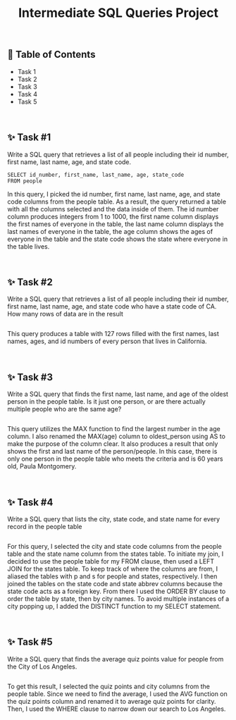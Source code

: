 <h1 align="center">Intermediate SQL Queries Project</h1>

<br><h2>🧭 Table of Contents</h2>
- Task 1
- Task 2
- Task 3
- Task 4
- Task 5

<br><h2>✨ Task #1</h2>
Write a SQL query that retrieves a list of all people including their id number, first name, last name, age, and state code.

```
SELECT id_number, first_name, last_name, age, state_code
FROM people
```

In this query, I picked the id number, first name, last name, age, and state code columns from the people table. As a result, the query returned a table with all the columns selected and the data inside of them. The id number column produces integers from 1 to 1000, the first name column displays the first names of everyone in the table, the last name column displays the last names of everyone in the table, the age column shows the ages of everyone in the table and the state code shows the state where everyone in the table lives.

<br><h2>✨ Task #2</h2>
Write a SQL query that retrieves a list of all people including their id number, first name, last name, age, and state code who have a state code of CA. How many rows of data are in the result

```
```

This query produces a table with 127 rows filled with the first names, last names, ages, and id numbers of every person that lives in California.

<br><h2>✨ Task #3</h2>
Write a SQL query that finds the first name, last name, and age of the oldest person in the people table. Is it just one person, or are there actually multiple people who are the same age?

```
```

This query utilizes the MAX function to find the largest number in the age column. I also renamed the MAX(age) column to oldest_person using AS to make the purpose of the column clear. It also produces a result that only shows the first and last name of the person/people. In this case, there is only one person in the people table who meets the criteria and is 60 years old, Paula Montgomery.

<br><h2>✨ Task #4</h2>
Write a SQL query that lists the city, state code, and state name for every record in the people table

```
```

For this query, I selected the city and state code columns from the people table and the state name column from the states table. To initiate my join, I decided to use the people table for my FROM clause, then used a LEFT JOIN for the states table. To keep track of where the columns are from, I aliased the tables with p and s for people and states, respectively. I then joined the tables on the state code and state abbrev columns because the state code acts as a foreign key. From there I used the ORDER BY clause to order the table by state, then by city names. To avoid multiple instances of a city popping up, I added the DISTINCT function to my SELECT statement.


<br><h2>✨ Task #5</h2>
Write a SQL query that finds the average quiz points value for people from the City of Los Angeles.

```
```

To get this result, I selected the quiz points and city columns from the people table. Since we need to find the average, I used the AVG function on the quiz points column and renamed it to average quiz points for clarity. Then, I used the WHERE clause to narrow down our search to Los Angeles.
